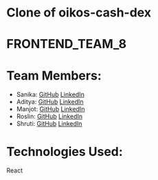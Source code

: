 
# Clone of oikos-cash-dex

# FRONTEND_TEAM_8

# Team Members:
* Sanika: [GitHub](https://github.com/sanika-1) [LinkedIn](https://www.linkedin.com/in/sanika-acharya/)
* Aditya: [GitHub](https://github.com/aditya423) [LinkedIn](https://www.linkedin.com/in/aditya-ghadge-7045805009/)
* Manjot: [GitHub](https://github.com/manjxt) [LinkedIn](https://www.linkedin.com/in/manjot-kaur-60aa1b1a6/)
* Roslin: [GitHub](https://github.com/Rosssssyyyyy) [LinkedIn](https://www.linkedin.com/in/roslin-george-207237192/)
* Shruti: [GitHub](https://github.com/kamathshruti) [LinkedIn](https://www.linkedin.com/in/shruti-kamath-2923a6199/)

# Technologies Used:
 React
